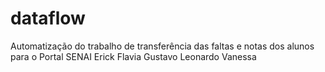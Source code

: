 # dataflow
Automatização do trabalho de transferência das faltas e notas dos alunos para o Portal SENAI
Erick
Flavia
Gustavo
Leonardo
Vanessa
